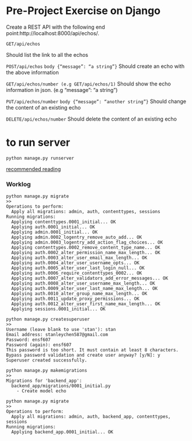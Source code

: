 # Pre-Project Exercise on Django
Create a REST API with the following end point:http://localhost:8000/api/echos/.

`GET/api/echos`

Should list the link to all the echos

`POST/api/echos`
`body {“message”: “a string”}`
Should create an echo with the above information

`GET/api/echos/number (e.g GET/api/echos/1)`
Should show the echo information in json. (e.g “message”: “a string”)

`PUT/api/echos/number`
`body {“message”: “another string”}`
Should change the content of an existing echo

`DELETE/api/echos/number`
Should delete the content of an existing echo


# to run server
```
python manage.py runserver
```


[recommended reading](https://medium.com/swlh/build-your-first-rest-api-with-django-rest-framework-e394e39a482c)


### Worklog

```
python manage.py migrate
>>
Operations to perform:
  Apply all migrations: admin, auth, contenttypes, sessions
Running migrations:
  Applying contenttypes.0001_initial... OK
  Applying auth.0001_initial... OK
  Applying admin.0001_initial... OK
  Applying admin.0002_logentry_remove_auto_add... OK
  Applying admin.0003_logentry_add_action_flag_choices... OK
  Applying contenttypes.0002_remove_content_type_name... OK
  Applying auth.0002_alter_permission_name_max_length... OK
  Applying auth.0003_alter_user_email_max_length... OK
  Applying auth.0004_alter_user_username_opts... OK
  Applying auth.0005_alter_user_last_login_null... OK
  Applying auth.0006_require_contenttypes_0002... OK
  Applying auth.0007_alter_validators_add_error_messages... OK
  Applying auth.0008_alter_user_username_max_length... OK
  Applying auth.0009_alter_user_last_name_max_length... OK
  Applying auth.0010_alter_group_name_max_length... OK
  Applying auth.0011_update_proxy_permissions... OK
  Applying auth.0012_alter_user_first_name_max_length... OK
  Applying sessions.0001_initial... OK

```

```
python manage.py createsuperuser
>>
Username (leave blank to use 'stan'): stan
Email address: stanleychen587@gmail.com
Password: ensf607
Password (again): ensf607
This password is too short. It must contain at least 8 characters.
Bypass password validation and create user anyway? [y/N]: y
Superuser created successfully.
```

```
python manage.py makemigrations
>>
Migrations for 'backend_app':
  backend_app/migrations/0001_initial.py
    - Create model echo

```


```
python manage.py migrate
>>
Operations to perform:
  Apply all migrations: admin, auth, backend_app, contenttypes, sessions
Running migrations:
  Applying backend_app.0001_initial... OK
```



```

```


```

```


```

```


```

```